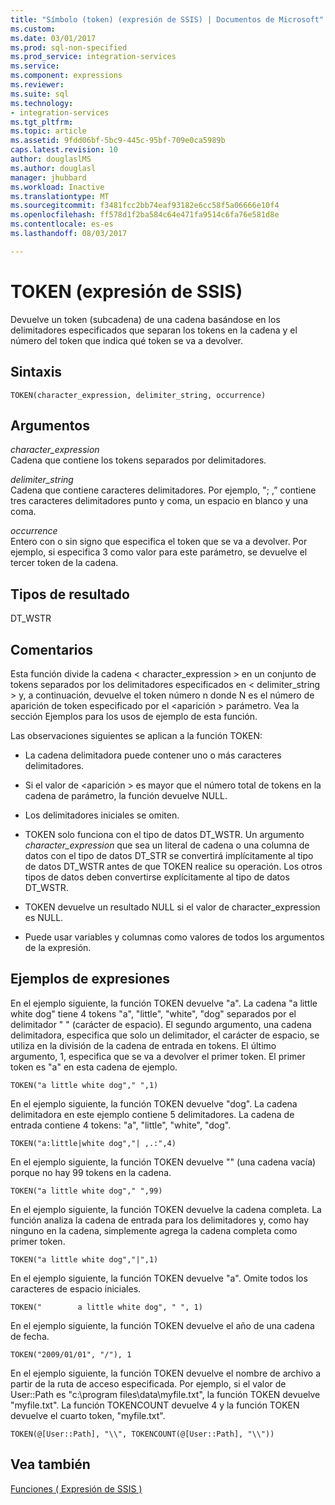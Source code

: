 ```yaml
---
title: "Símbolo (token) (expresión de SSIS) | Documentos de Microsoft"
ms.custom: 
ms.date: 03/01/2017
ms.prod: sql-non-specified
ms.prod_service: integration-services
ms.service: 
ms.component: expressions
ms.reviewer: 
ms.suite: sql
ms.technology:
- integration-services
ms.tgt_pltfrm: 
ms.topic: article
ms.assetid: 9fdd06bf-5bc9-445c-95bf-709e0ca5989b
caps.latest.revision: 10
author: douglaslMS
ms.author: douglasl
manager: jhubbard
ms.workload: Inactive
ms.translationtype: MT
ms.sourcegitcommit: f3481fcc2bb74eaf93182e6cc58f5a06666e10f4
ms.openlocfilehash: ff578d1f2ba584c64e471fa9514c6fa76e581d8e
ms.contentlocale: es-es
ms.lasthandoff: 08/03/2017

---
```

# <a name="token--ssis-expression"></a>TOKEN (expresión de SSIS)
  Devuelve un token (subcadena) de una cadena basándose en los delimitadores especificados que separan los tokens en la cadena y el número del token que indica qué token se va a devolver.  
  
## <a name="syntax"></a>Sintaxis  
  
```  
TOKEN(character_expression, delimiter_string, occurrence)  
```  
  
## <a name="arguments"></a>Argumentos  
 *character_expression*  
 Cadena que contiene los tokens separados por delimitadores.  
  
 *delimiter_string*  
 Cadena que contiene caracteres delimitadores. Por ejemplo, "; ,” contiene tres caracteres delimitadores punto y coma, un espacio en blanco y una coma.  
  
 *occurrence*  
 Entero con o sin signo que especifica el token que se va a devolver. Por ejemplo, si especifica 3 como valor para este parámetro, se devuelve el tercer token de la cadena.  
  
## <a name="result-types"></a>Tipos de resultado  
 DT_WSTR  
  
## <a name="remarks"></a>Comentarios  
 Esta función divide la cadena < character_expression > en un conjunto de tokens separados por los delimitadores especificados en < delimiter_string > y, a continuación, devuelve el token número n donde N es el número de aparición de token especificado por el \<aparición > parámetro. Vea la sección Ejemplos para los usos de ejemplo de esta función.  
  
 Las observaciones siguientes se aplican a la función TOKEN:  
  
-   La cadena delimitadora puede contener uno o más caracteres delimitadores.  
  
-   Si el valor de \<aparición > es mayor que el número total de tokens en la cadena de parámetro, la función devuelve NULL.  
  
-   Los delimitadores iniciales se omiten.  
  
-   TOKEN solo funciona con el tipo de datos DT_WSTR. Un argumento *character_expression* que sea un literal de cadena o una columna de datos con el tipo de datos DT_STR se convertirá implícitamente al tipo de datos DT_WSTR antes de que TOKEN realice su operación. Los otros tipos de datos deben convertirse explícitamente al tipo de datos DT_WSTR.  
  
-   TOKEN devuelve un resultado NULL si el valor de character_expression es NULL.  
  
-   Puede usar variables y columnas como valores de todos los argumentos de la expresión.  
  
## <a name="expression-examples"></a>Ejemplos de expresiones  
 En el ejemplo siguiente, la función TOKEN devuelve "a". La cadena "a little white dog" tiene 4 tokens "a", "little", "white", "dog" separados por el delimitador " " (carácter de espacio). El segundo argumento, una cadena delimitadora, especifica que solo un delimitador, el carácter de espacio, se utiliza en la división de la cadena de entrada en tokens. El último argumento, 1, especifica que se va a devolver el primer token. El primer token es "a" en esta cadena de ejemplo.  
  
```  
TOKEN("a little white dog"," ",1)  
```  
  
 En el ejemplo siguiente, la función TOKEN devuelve "dog". La cadena delimitadora en este ejemplo contiene 5 delimitadores. La cadena de entrada contiene 4 tokens: "a", "little", "white", "dog".  
  
```  
TOKEN("a:little|white dog","| ,.:",4)  
```  
  
 En el ejemplo siguiente, la función TOKEN devuelve "" (una cadena vacía) porque no hay 99 tokens en la cadena.  
  
```  
TOKEN("a little white dog"," ",99)  
```  
  
 En el ejemplo siguiente, la función TOKEN devuelve la cadena completa. La función analiza la cadena de entrada para los delimitadores y, como hay ninguno en la cadena, simplemente agrega la cadena completa como primer token.  
  
```  
TOKEN("a little white dog","|",1)  
```  
  
 En el ejemplo siguiente, la función TOKEN devuelve "a". Omite todos los caracteres de espacio iniciales.  
  
```  
TOKEN("        a little white dog", " ", 1)  
```  
  
 En el ejemplo siguiente, la función TOKEN devuelve el año de una cadena de fecha.  
  
```  
TOKEN("2009/01/01", "/"), 1  
```  
  
 En el ejemplo siguiente, la función TOKEN devuelve el nombre de archivo a partir de la ruta de acceso especificada. Por ejemplo, si el valor de User::Path es "c:\program files\data\myfile.txt", la función TOKEN devuelve "myfile.txt". La función TOKENCOUNT devuelve 4 y la función TOKEN devuelve el cuarto token, "myfile.txt".  
  
```  
TOKEN(@[User::Path], "\\", TOKENCOUNT(@[User::Path], "\\"))  
```  
  
## <a name="see-also"></a>Vea también  
 [Funciones &#40; Expresión de SSIS &#41;](../../integration-services/expressions/functions-ssis-expression.md)  
  
  

